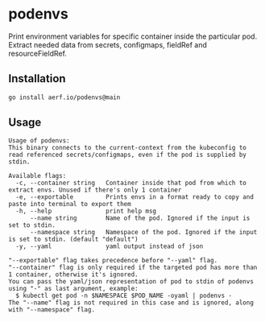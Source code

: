 # podenvs

Print environment variables for specific container inside the particular pod. Extract needed data from secrets, configmaps, fieldRef and resourceFieldRef.

## Installation 

```bash
go install aerf.io/podenvs@main
```

## Usage
```
Usage of podenvs:
This binary connects to the current-context from the kubeconfig to read referenced secrets/configmaps, even if the pod is supplied by stdin.

Available flags: 
  -c, --container string   Container inside that pod from which to extract envs. Unused if there's only 1 container
  -e, --exportable         Prints envs in a format ready to copy and paste into terminal to export them
  -h, --help               print help msg
      --name string        Name of the pod. Ignored if the input is set to stdin.
      --namespace string   Namespace of the pod. Ignored if the input is set to stdin. (default "default")
  -y, --yaml               yaml output instead of json

"--exportable" flag takes precedence before "--yaml" flag. 
"--container" flag is only required if the targeted pod has more than 1 container, otherwise it's ignored.
You can pass the yaml/json representation of pod to stdin of podenvs using "-" as last argument, example:
  $ kubectl get pod -n $NAMESPACE $POD_NAME -oyaml | podenvs -
The "--name" flag is not required in this case and is ignored, along with "--namespace" flag. 
```
